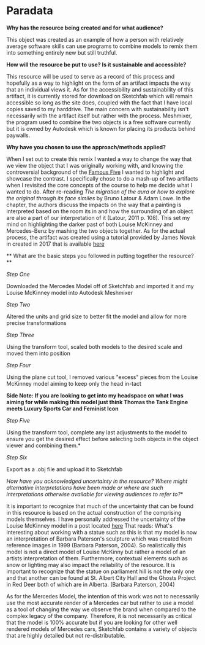 # Paradata #
**Why has the resource being created and for what audience?**

This object was created as an example of how a person with relatively average software skills can use programs to combine models to remix them into something entirely new but still truthful. 

**How will the resource be put to use? Is it sustainable and accessible?**

This resource will be used to serve as a record of this process and hopefully as a way to highlight on the form of an artifact impacts the way that an individual views it. 
As for the accessibility and sustainability of this artifact, it is currently stored for download on Sketchfab  which will remain accessible so long as the site does, coupled with the fact that I have local copies saved to my harddrive. 
The main concern with sustainability isn't necessarily with the artifact itself but rather with the process. Meshmixer, the program used to combine the two objects is a free software currently but it is owned by Autodesk which is known for placing its products behind paywalls. 

**Why have you chosen to use the approach/methods applied?**

When I set out to create this remix I wanted a way to change the way that we view the object that I was originally working with, and knowing the controversial background of the [Famous Five](https://github.com/Robert-Oles/Hist3812-Remix/tree/master/object-biography) I wanted to highlight and showcase the contrast. 
I specifically chose to do a mash-up of two artifacts when I revisited the core concepts of the course to help me decide what I wanted to do. After re-reading *The migration of the aura or how to explore the original through its face similes* by Bruno Latour & Adam Lowe. 
In the chapter, the authors discuss the impacts on the way that a painting is interpreted based on the room its in and how the surrounding of an object are also a part of our interpretation of it (Latour, 2011 p. 108). This set my mind on highlighting the darker past of both Louise McKinney and Mercedes-Benz by mashing the two objects together.
As for the actual process, the artifact was created using a tutorial provided by James Novak in created in 2017 that is available [here](https://www.youtube.com/watch?v=bH8Aohzpbgk)

** What are the basic steps you followed in putting together the resource?**

*Step One*

Downloaded the Mercedes Model off of Sketchfab and imported it and my Louise McKinney model into Autodesk Meshmixer

*Step Two*

Altered the units and grid size to better fit the model and allow for more precise transformations

*Step Three*

Using the transform tool, scaled both models to the desired scale and moved them into position

*Step Four*

Using the plane cut tool, I removed various "excess" pieces from the Louise McKinney model aiming to keep only the head in-tact

**Side Note: If you are looking to get into my headspace on what I was aiming for while making this model just think Thomas the Tank Engine meets Luxury Sports Car and Feminist Icon**

*Step Five*

Using the transform tool, complete any last adjustments to the model to ensure you get the desired effect before selecting both objects in the object viewer and combining them.*

*Step Six*

Export as a .obj file and upload it to Sketchfab

*How have you acknowledged uncertainty in the resource? Where might alternative interpretations have been made or where are such interpretations otherwise available for viewing audiences to refer to?**

It is important to recognize that much of the uncertainty that can be found in this resource is based on the actual construction of the comprising models themselves. I have personally addressed the uncertainty of the Louise McKinney model in a post located [here](https://github.com/Robert-Oles/hist3812-Photogrammetry-/blob/master/paradata/paradata.md) That reads: What's interesting about working with a statue such as this is that my model is now an interpretation of Barbara Paterson's sculpture which was created from reference images in 1999 (Barbara Paterson, 2004). So realistically this model is not a direct model of Louise McKinny but rather a model of an artists interpretation of them. Furthermore, contextual elements such as snow or lighting may also impact the reliability of the resource. It is important to recognize that the statue on parliament hill is not the only one and that another can be found at St. Albert City Hall and the Ghosts Project in Red Deer both of which are in Alberta. (Barbara Paterson, 2004)

As for the Mercedes Model, the intention of this work was not to necessarily use the most accurate render of a Mercedes car but rather to use a model as a tool of changing the way we observe the brand when compared to the complex legacy of the company. Therefore, it is not necessarily as critical that the model is 100% accurate but if you are looking for other well rendered models of Mercedes cars, Sketchfab contains a variety of objects that are highly detailed but not re-distributable. 
